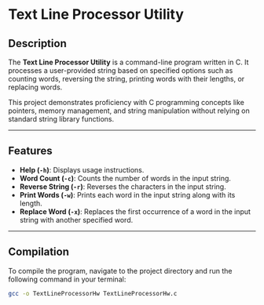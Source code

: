 # Text Line Processor Utility

## Description
The **Text Line Processor Utility** is a command-line program written in C. It processes a user-provided string based on specified options such as counting words, reversing the string, printing words with their lengths, or replacing words.

This project demonstrates proficiency with C programming concepts like pointers, memory management, and string manipulation without relying on standard string library functions.

---

## Features
- **Help (`-h`)**: Displays usage instructions.
- **Word Count (`-c`)**: Counts the number of words in the input string.
- **Reverse String (`-r`)**: Reverses the characters in the input string.
- **Print Words (`-w`)**: Prints each word in the input string along with its length.
- **Replace Word (`-x`)**: Replaces the first occurrence of a word in the input string with another specified word.

---

## Compilation
To compile the program, navigate to the project directory and run the following command in your terminal:
```bash
gcc -o TextLineProcessorHw TextLineProcessorHw.c
